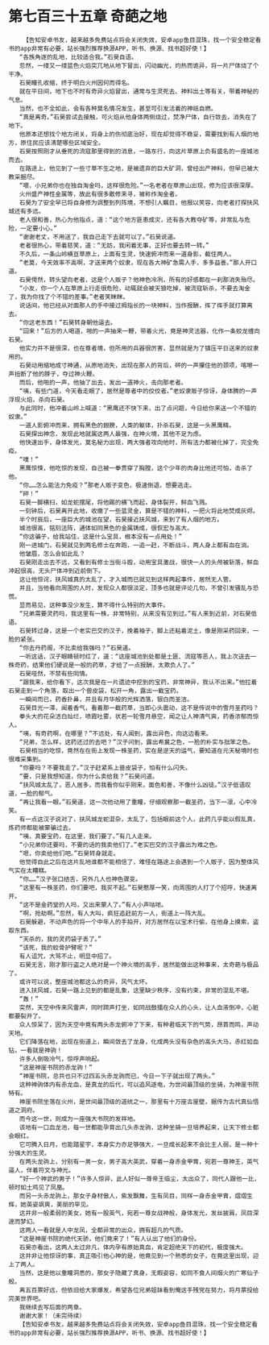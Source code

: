 # 第七百三十五章 奇葩之地
        【告知安卓书友，越来越多免费站点将会关闭失效，安卓app鱼目混珠，找一个安全稳定看书的app非常有必要，站长强烈推荐换源APP，听书、换源、找书超好使！】
       “各族角逐的乱地，比较适合我。”石昊自语。
       忽然，一缕又一缕蓝色火焰突兀地从地下冒出，闪动幽光，灼热而诡异，将一片尸体烧了个干净。
       石昊瞳孔收缩，终于明白火州因何而得名。
       就在平日间，地下也不时有奇异火焰冒出，通常与生灵死去、神料出土等有关，带着神秘的气息。
       当然，也不全如此，会有各种莫名情况发生，甚至可引发活着的神祇自燃。
       “真是离奇。”石昊尝试去接触，可火焰从他身体两侧烧过，焚净尸体，自行敛去，消失在了地下。
       他原本还想找个地方闭关，将身上的伤彻底治好，现在却觉得不稳妥，需要找到有人烟的地方，原住民应该清楚哪些区域安全。
       石昊按照刚才从垂死的流寇那里得到的消息，一路东行，向这片草原上负有盛名的一座城池而去。
       在路途上，他见到了一些寸草不生之地，是被遗弃的巨大矿洞，曾经出产神料，但早已被大教采掘尽。
       “喂，小兄弟你也在独自淘金吗，这样很危险。”一名老者在草原山出现，修为应该很深厚。
       火州盛产神性金属等，故此有很多散修来寻，被称作淘金者。
       石昊为了安全早已将自身修为调整到列阵境，不想引人瞩目，他报以笑容，向老者打探扶风城还有多远。
       老人很和善，热心为他指点，道：“这个地方匪患成灾，还有各大教夺矿等，非常乱与危险，一定要小心。”
       “谢谢老丈，不用送了，我自己走下去就可以了。”石昊说道。
       老者很热心，带着慈笑，道：“无妨，我闲着无事，正好也要去转一转。”
       不久后，一条山岭横亘草原上，上面有生灵，快速俯冲而来一道身影，截住两人。
       “老莫，今天效率不高啊，才送来两个奴隶，现在各大神矿急需人手，多多益善。”那人开口道。
       石昊愕然，转头望向老者，这是个人贩子？他神色冷冽，所有的好感都在一刹那消失殆尽。
       “小友，你一个人在草原上行走很危险，动辄就会被天狼吃掉，被流寇斩杀，不要去淘金了，我为你找了个不错的差事。”老者笑眯眯。
       说话间，他已经从对面那人的手中接过拇指长的一块神料，当作报酬，挥了挥手就打算离去。
       “你这老东西！”石昊转身朝他逼去。
       “回来！”后方的人喝道，啪的一声抽来一鞭，带着火光，竟是神灵法器，化作一条蛟龙缠向石昊。
       他实力并不是很深，也在尊者境，但所用的兵器很厉害，显然就是为了镇压平日送来的奴隶用的。
       石昊动用缩地成寸神通，从原地消失，出现在那人的背后，砰的一声攥住他的颈项，喀嚓一声扭断了他的脖子，夺过神火鞭。
       而后，他啪的一声，他抽了出去，发出一道神火，击向那老者。
       “咦，有些门道，今天看走眼了，居然是尊者中的佼佼者。”老奴隶贩子惊讶，身体腾的一声浮现火焰，杀向石昊。
       与此同时，他冲着山岭上喊道：“黑鹰还不快下来，出了点问题，今日给你来送一个不错的奴隶。”
       一道人影俯冲而来，拥有黑色的翅膀，人类的躯体，扑杀石昊，这是一头黑鹰精。
       石昊探出神念，发现此地就属这两人最强，在神火境，其他不足为虑。
       他快速出手，身体发光，莫名秘力出现，两大强者攻向他时，所有法力都被化掉了，完全免疫。
       “噗！”
       黑鹰惊悚，他吃惊的发现，自己被一拳贯穿了胸膛，这个少年的肉身比他还可怕，击杀了他。
       “你……怎么能法力免疫？”那老人贩子变色，极速倒退，想要逃走。
       “砰！”
       石昊一脚横扫，如龙蛇摆尾，将他踢的横飞而起，身体裂开，鲜血飞溅。
       一刻钟后，石昊离开此地，收缴了一些蓝灵金，算是不错的神料，一把火将此地焚成灰烬。
       半个时辰后，一座巨大的城池在望，石昊接近扶风城，来到了有人烟的地方。
       城池很高，铭刻法阵，通体如同黑色的金属铸成，很恢宏与高大。
       “你这骗子，给我站住，这是什么宝具，根本没有一点用处！”
       刚一进城门，石昊就见到两名修士在奔跑，一追一赶，不断战斗，两人身上都有血在淌。
       他皱眉，怎么会如此乱？
       石昊刚走出去不远，又看到有修士当街斗殴，动用宝具激战，很快一人的头颅被斩落，鲜血冲起很高，无头尸体冲到近前倒下。
       这让他惊诧，扶风城真的太乱了，才入城而已就见到这样两起事件，居然无人管。
       并且，当他看向周围的人时，发现众人都很淡定，顶多也就是评论几句，不曾引发骚乱与恐慌。
       显而易见，这种事没少发生，算不得什么特别的大事件。
       “兄弟需要灵药吗，我这里有一株，非常特别，从来没有见到过。”有人来到近前，对石昊低语。
       石昊转过身，这是一个老实巴交的汉子，挽着袖子，脚上还粘着泥土，像是刚采药回来，一脸的紧张。
       “你去丹药阁，不比卖给我强吗？”石昊道。
       一听这话，汉子眼睛顿时红了，道：“这座城池到处都是土匪、流寇等恶人，我上次送去一株奇药，结果他们硬说是一般的药草，才给了一点报酬，太欺负人了。”
       石昊哑然，不禁有些同情。
       “跟我来，给你看下，这次我是在一片遗迹中挖到的宝药，非常神异，我认不出来。”他拉着石昊走到一个角落，取出一个兽皮袋，松开一角，露出一截宝药。
       一瞬间而已，药香扑鼻，并且有月华般的光辉洒落，银白而圣洁。
       石昊目光一滞，闻着香气，看着那一截药草，当即心头震动，这不是传说中的雪月圣药吗？
       拳头大的花朵洁白灿烂，喷霞吐雾，状若一轮雪月悬空，闻之让人神清气爽，药香浓郁而惊人。
       “咦，有奇药啊，在哪里？”不远处，有人闻到，露出异色，向这边看来。
       “兄弟，怎么样，这药还过的去吧？”汉子问到，露出希冀之色，一脸的朴实与拙笨之色。
       石昊相当的吃惊，竟然在在街上发现一株圣药，实在是逆天的运气，要知道在元天秘境时也很难采集到。
       “你要吗？不要我走了。”汉子赶紧系上兽皮袋子，怕有什么闪失。
       “要，只是我想知道，你为什么卖给我？”石昊问道。
       “扶风城太乱了，恶人居多，而我看你似乎刚来，面色和善，不像什么凶徒。”汉子低语叹道，一脸的郁气。
       “再让我看一眼。”石昊道，这一次他动用了重瞳，仔细观察那一截圣药，当下一凛，心中冷笑。
       有一点这汉子说对了，扶风城龙蛇混杂，太乱了，包括眼前这个人，此药几乎能以假乱真，炼药师都能被蒙骗过去。
       “咦，真要宝药，在这里，我们要了。”有几人走来。
       “小兄弟你还要吗，不要的话的我卖他们了。”老实巴交的汉子露出为难之色。
       “嗯，你卖给他们吧。”石昊转身就走。
       他觉得自此之后在这片乱地谁都不能相信了，难怪在路途上会遇到一个人贩子，因为整体风气实在太糟糕。
       “你……”汉子张口结舌，另外几人也神色骤变。
       “这里有一株圣药，你们要吧，我买不起。”石昊憨厚一笑，向周围的人打了个招呼，快速离开。
       “这不是金药堂的人吗，又出来蒙人了。”有人小声咕哝。
       “啊，抢劫啊。”忽然，有人大叫，疯狂追赶前方一人，街道上一阵大乱。
       石昊躲避，不动声色的将一个中年人的手拍开，对方居然在以宝术行偷，在他身上摸索，盗取东西。
       “天杀的，我的灵药袋子丢了。”
       “该死，我的蛟骨护臂呢？”
       有人诅咒，大骂不止，明显中招了。
       石昊无言，刚才那行盗之人绝对是一个神火境的高手，居然能做出这种事来，太奇葩与极品了。
       或许可以说，整座城池都这么的奇异，风气太坏。
       进入扶风城，石昊一路上见到的都是乱象，这里缺少秩序，没有约束，非常的混乱不堪。
       “轰！”
       突然，天空中传来风雷声，同时蹄声打坐，如同战鼓擂在众人的心头，让人血液倒冲，心脏都要裂开了。
       众人惊呆了，因为天空中竟有两头赤龙俯冲了下来，有种君临天下的气势，昂首而鸣，声动天地。
       它们降落在地，出现在街道上，瞬间敛去了龙身，化成两头没有杂色的高头大马，赤红如血钻，一看就是神驹！
       许多人倒吸冷气，惊呼声响起。
       “这是神崖书院的赤龙驹！”
       “神崖书院，总共也只不过四五头赤龙驹而已，今日一下子就出现了两头。”
       这种神驹体内有赤龙血，是真龙的后代，可以追风逐电，为世间最顶级的坐骑，为神崖书院特有。
       神崖书院坐落在火州，是世间最顶级的道统之一，那里有十万座古崖壁，据传为古代真仙悟道之洞府。
       而今这一世，则成为一座强大书院的发祥地。
       该地有一口血龙池，每一世都能孕育出几头赤龙驹，这种坐骑一旦培养起来，让天下修士都会眼红。
       它可腾入日月，也能踏星宇，本身实力亦足够强大，一旦成长起来不会比主人弱，是一种十分强大的生灵。
       在两头龙驹上，分别有一男一女，男子高大英武，穿着一身赤金甲胄，宛若一尊神王，英气逼人，伴着符文与神光。
       “好一个神武的男子！”许多人惊异，此人好似一尊帝王临尘，太出众了，同代人跟他一比，顿时如土鸡见了凤凰。
       而另一头赤龙驹上，那女子身材傲人，紫发飘舞，生有凤目，同样一身赤金甲胄，熠熠生辉，她英姿飒爽，美丽的罕见。
       这并非一般柔弱的美女，她有一股英气，宛若一尊女战神般，身体发光，发丝披肩，凤目深邃而梦幻。
       这两人一看就是人中龙凤，全都异常的出众，拥有超凡的气质。
       “这是神崖书院的绝代天骄，他们竟来了！”有人认出了他们的身份。
       石昊亦看出，这两人太过非凡，体内孕有原始真血，肯定超绝天下的初代，极度强大。
       这并非让他惊讶的事，真正吸引他心神的是，他竟见到一个熟悉的女子，在竟这里出现，迎上了两人。
       当然，这是他以重瞳洞悉的，那女子隐藏了真身，无暇姿容，如同不食人间烟火的广寒仙子般。
       离五百票好远，但依旧给大家爆发，希望各位兄弟姐妹看到俺这手残党在努力，将月票投给完美世界吧。
       我继续去写后面的两章。
       谢谢大家！（未完待续）
       【告知安卓书友，越来越多免费站点将会关闭失效，安卓app鱼目混珠，找一个安全稳定看书的app非常有必要，站长强烈推荐换源APP，听书、换源、找书超好使！】